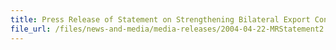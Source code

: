 ```yaml
---
title: Press Release of Statement on Strengthening Bilateral Export Control Cooperation between Singapore Customs and the Ministry of Economy, Trade and Industry of Japan (METI)
file_url: /files/news-and-media/media-releases/2004-04-22-MRStatement2.pdf
---
```

